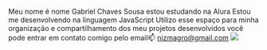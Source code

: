 Meu nome é nome Gabriel Chaves Sousa
estou estudando na Alura
Estou me desenvolvendo na linguagem JavaScript
Utilizo esse espaço para minha organização e compartilhamento dos meu projetos desenvolvidos
você pode entrar em contato comigo pelo email📫
nizmagro@gmail.com
![](https://media.giphy.com/media/v1.Y2lkPTc5MGI3NjExdWc2MjBkZWlmMXd5YmhqcXozZGkzeXI1bWcxbmEzdWZsemhyamd6OCZlcD12MV9pbnRlcm5hbF9naWZfYnlfaWQmY3Q9Zw/VIKa3CjZDCoymNcBY5/giphy.gif)
























